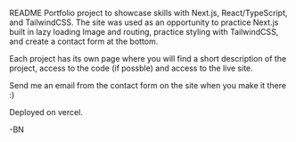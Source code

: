 README 
Portfolio project to showcase skills with Next.js, React/TypeScript, and TailwindCSS. 
The site was used as an opportunity to practice Next.js built in lazy loading Image and routing, practice styling with TailwindCSS, and create a contact form at the bottom. 

Each project has its own page where you will find a short description of the project, access to the code (if possble) and access to the live site. 

Send me an email from the contact form on the site when you make it there :) 

Deployed on vercel. 

-BN
